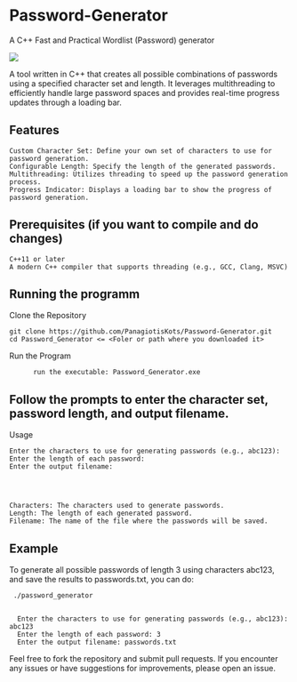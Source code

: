 # Password-Generator
A C++ Fast and Practical Wordlist (Password) generator

<img src = "https://t3.ftcdn.net/jpg/06/04/74/88/360_F_604748806_gQSyPrazhAocHefqrUtieGBKK22PS5QZ.jpg">



A tool written in C++ that creates all possible combinations of passwords using a specified character set and length. 
It leverages multithreading to efficiently handle large password spaces and provides real-time progress updates through a loading bar.

## Features

    Custom Character Set: Define your own set of characters to use for password generation.
    Configurable Length: Specify the length of the generated passwords.
    Multithreading: Utilizes threading to speed up the password generation process.
    Progress Indicator: Displays a loading bar to show the progress of password generation.

## Prerequisites (if you want to compile and do changes)

    C++11 or later
    A modern C++ compiler that supports threading (e.g., GCC, Clang, MSVC)



## Running the programm

  Clone the Repository

    git clone https://github.com/PanagiotisKots/Password-Generator.git
    cd Password_Generator <= <Foler or path where you downloaded it>
    
Run the Program

          run the executable: Password_Generator.exe

## Follow the prompts to enter the character set, password length, and output filename.

Usage


    Enter the characters to use for generating passwords (e.g., abc123): 
    Enter the length of each password: 
    Enter the output filename: 
   



    Characters: The characters used to generate passwords.
    Length: The length of each generated password.
    Filename: The name of the file where the passwords will be saved.


## Example

To generate all possible passwords of length 3 using characters abc123, and save the results to passwords.txt, you can do:


     ./password_generator


      Enter the characters to use for generating passwords (e.g., abc123): abc123
      Enter the length of each password: 3
      Enter the output filename: passwords.txt
     





Feel free to fork the repository and submit pull requests. If you encounter any issues or have suggestions for improvements, please open an issue.











          

